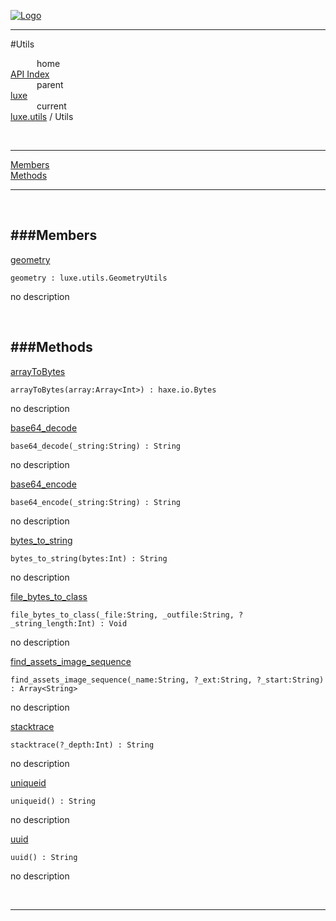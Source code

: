 
[![Logo](../../../images/logo.png)](../../../index.html)

---

#Utils


&emsp;&emsp;&emsp;home   
[API Index](../../../api/index.html#luxe.utils)   
&emsp;&emsp;&emsp;parent    
[luxe](../)     
&emsp;&emsp;&emsp;current    
[luxe.utils](./) / Utils

<br/>

---


[Members](#Members)   
[Methods](#Methods)   


---

&nbsp;   

<a class="lift" name="Members" ></a>
###Members   
---
<a class="lift" name="geometry" href="#geometry">geometry</a>



`geometry : luxe.utils.GeometryUtils`

<span class="small_desc_flat"> no description </span>   

&nbsp;   

<a class="lift" name="Methods" ></a>
###Methods   
---
<a class="lift" name="arrayToBytes" href="#arrayToBytes">arrayToBytes</a>



`arrayToBytes(array:Array<Int>) : haxe.io.Bytes`

<span class="small_desc_flat"> no description </span>   

<a class="lift" name="base64_decode" href="#base64_decode">base64_decode</a>



`base64_decode(_string:String) : String`

<span class="small_desc_flat"> no description </span>   

<a class="lift" name="base64_encode" href="#base64_encode">base64_encode</a>



`base64_encode(_string:String) : String`

<span class="small_desc_flat"> no description </span>   

<a class="lift" name="bytes_to_string" href="#bytes_to_string">bytes_to_string</a>



`bytes_to_string(bytes:Int) : String`

<span class="small_desc_flat"> no description </span>   

<a class="lift" name="file_bytes_to_class" href="#file_bytes_to_class">file_bytes_to_class</a>



`file_bytes_to_class(_file:String, _outfile:String, ?_string_length:Int) : Void`

<span class="small_desc_flat"> no description </span>   

<a class="lift" name="find_assets_image_sequence" href="#find_assets_image_sequence">find_assets_image_sequence</a>



`find_assets_image_sequence(_name:String, ?_ext:String, ?_start:String) : Array<String>`

<span class="small_desc_flat"> no description </span>   

<a class="lift" name="stacktrace" href="#stacktrace">stacktrace</a>



`stacktrace(?_depth:Int) : String`

<span class="small_desc_flat"> no description </span>   

<a class="lift" name="uniqueid" href="#uniqueid">uniqueid</a>



`uniqueid() : String`

<span class="small_desc_flat"> no description </span>   

<a class="lift" name="uuid" href="#uuid">uuid</a>



`uuid() : String`

<span class="small_desc_flat"> no description </span>   



&nbsp;
&nbsp;
&nbsp;

---  


&nbsp;   
&nbsp;   
